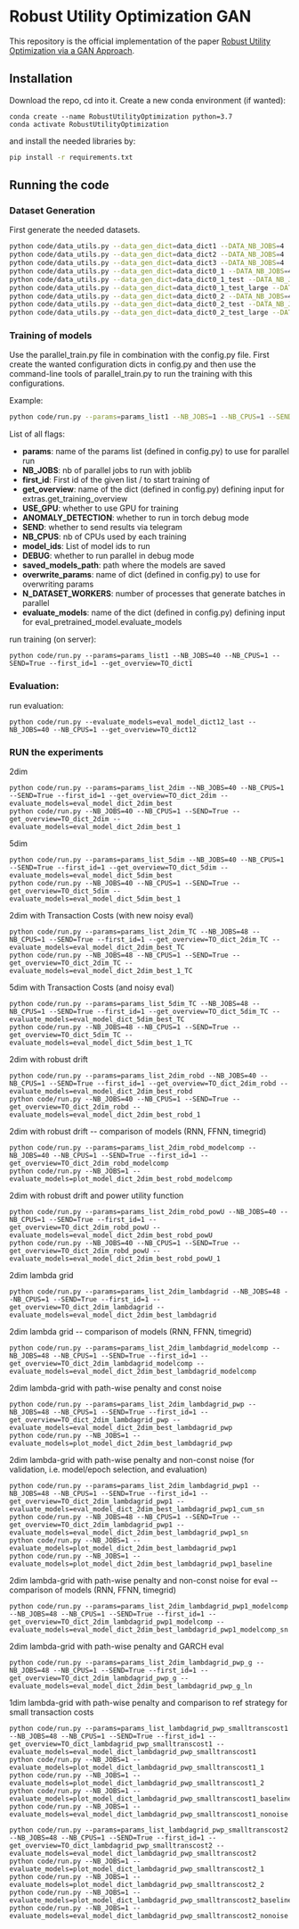 # Robust Utility Optimization GAN

This repository is the official implementation of the paper [Robust Utility Optimization via a GAN Approach]().

## Installation
Download the repo, cd into it. 
Create a new conda environment (if wanted): 
```shell
conda create --name RobustUtilityOptimization python=3.7
conda activate RobustUtilityOptimization
```
and install the needed libraries by:
```sh
pip install -r requirements.txt
```

## Running the code

### Dataset Generation
First generate the needed datasets.

```sh
python code/data_utils.py --data_gen_dict=data_dict1 --DATA_NB_JOBS=4
python code/data_utils.py --data_gen_dict=data_dict2 --DATA_NB_JOBS=4
python code/data_utils.py --data_gen_dict=data_dict3 --DATA_NB_JOBS=4
python code/data_utils.py --data_gen_dict=data_dict0_1 --DATA_NB_JOBS=4
python code/data_utils.py --data_gen_dict=data_dict0_1_test --DATA_NB_JOBS=4
python code/data_utils.py --data_gen_dict=data_dict0_1_test_large --DATA_NB_JOBS=4
python code/data_utils.py --data_gen_dict=data_dict0_2 --DATA_NB_JOBS=4
python code/data_utils.py --data_gen_dict=data_dict0_2_test --DATA_NB_JOBS=4
python code/data_utils.py --data_gen_dict=data_dict0_2_test_large --DATA_NB_JOBS=4
```

### Training of models
Use the parallel_train.py file in combination with the config.py file. 
First create the wanted configuration dicts in config.py and then use the command-line 
tools of parallel_train.py to run the training with this configurations.

Example:
```sh
python code/run.py --params=params_list1 --NB_JOBS=1 --NB_CPUS=1 --SEND=True --first_id=1 --get_overview=TO_dict1
```

List of all flags:
- **params**: name of the params list (defined in config.py) to use for parallel run
- **NB_JOBS**: nb of parallel jobs to run with joblib
- **first_id**: First id of the given list / to start training of
- **get_overview**: name of the dict (defined in config.py) defining input for extras.get_training_overview
- **USE_GPU**: whether to use GPU for training
- **ANOMALY_DETECTION**: whether to run in torch debug mode
- **SEND**: whether to send results via telegram
- **NB_CPUS**: nb of CPUs used by each training
- **model_ids**: List of model ids to run
- **DEBUG**: whether to run parallel in debug mode
- **saved_models_path**: path where the models are saved
- **overwrite_params**: name of dict (defined in config.py) to use for overwriting params
- **N_DATASET_WORKERS**: number of processes that generate batches in parallel
- **evaluate_models**: name of the dict (defined in config.py) defining input for eval_pretrained_model.evaluate_models


run training (on server):
```shell
python code/run.py --params=params_list1 --NB_JOBS=40 --NB_CPUS=1 --SEND=True --first_id=1 --get_overview=TO_dict1
```

### Evaluation:

run evaluation:
```shell
python code/run.py --evaluate_models=eval_model_dict12_last --NB_JOBS=40 --NB_CPUS=1 --get_overview=TO_dict12
```

### RUN the experiments
2dim 
```shell
python code/run.py --params=params_list_2dim --NB_JOBS=40 --NB_CPUS=1 --SEND=True --first_id=1 --get_overview=TO_dict_2dim --evaluate_models=eval_model_dict_2dim_best
python code/run.py --NB_JOBS=40 --NB_CPUS=1 --SEND=True --get_overview=TO_dict_2dim --evaluate_models=eval_model_dict_2dim_best_1
```

5dim
```shell
python code/run.py --params=params_list_5dim --NB_JOBS=40 --NB_CPUS=1 --SEND=True --first_id=1 --get_overview=TO_dict_5dim --evaluate_models=eval_model_dict_5dim_best
python code/run.py --NB_JOBS=40 --NB_CPUS=1 --SEND=True --get_overview=TO_dict_5dim --evaluate_models=eval_model_dict_5dim_best_1
```

2dim with Transaction Costs (with new noisy eval)
```shell
python code/run.py --params=params_list_2dim_TC --NB_JOBS=48 --NB_CPUS=1 --SEND=True --first_id=1 --get_overview=TO_dict_2dim_TC --evaluate_models=eval_model_dict_2dim_best_TC
python code/run.py --NB_JOBS=48 --NB_CPUS=1 --SEND=True --get_overview=TO_dict_2dim_TC --evaluate_models=eval_model_dict_2dim_best_1_TC
```

5dim with Transaction Costs (and noisy eval)
```shell
python code/run.py --params=params_list_5dim_TC --NB_JOBS=48 --NB_CPUS=1 --SEND=True --first_id=1 --get_overview=TO_dict_5dim_TC --evaluate_models=eval_model_dict_5dim_best_TC
python code/run.py --NB_JOBS=48 --NB_CPUS=1 --SEND=True --get_overview=TO_dict_5dim_TC --evaluate_models=eval_model_dict_5dim_best_1_TC
```

2dim with robust drift
```shell
python code/run.py --params=params_list_2dim_robd --NB_JOBS=40 --NB_CPUS=1 --SEND=True --first_id=1 --get_overview=TO_dict_2dim_robd --evaluate_models=eval_model_dict_2dim_best_robd
python code/run.py --NB_JOBS=40 --NB_CPUS=1 --SEND=True --get_overview=TO_dict_2dim_robd --evaluate_models=eval_model_dict_2dim_best_robd_1
```

2dim with robust drift -- comparison of models (RNN, FFNN, timegrid)
```shell
python code/run.py --params=params_list_2dim_robd_modelcomp --NB_JOBS=40 --NB_CPUS=1 --SEND=True --first_id=1 --get_overview=TO_dict_2dim_robd_modelcomp
python code/run.py --NB_JOBS=1 --evaluate_models=plot_model_dict_2dim_best_robd_modelcomp
```

2dim with robust drift and power utility function
```shell
python code/run.py --params=params_list_2dim_robd_powU --NB_JOBS=40 --NB_CPUS=1 --SEND=True --first_id=1 --get_overview=TO_dict_2dim_robd_powU --evaluate_models=eval_model_dict_2dim_best_robd_powU
python code/run.py --NB_JOBS=40 --NB_CPUS=1 --SEND=True --get_overview=TO_dict_2dim_robd_powU --evaluate_models=eval_model_dict_2dim_best_robd_powU_1
```

2dim lambda grid
```shell
python code/run.py --params=params_list_2dim_lambdagrid --NB_JOBS=48 --NB_CPUS=1 --SEND=True --first_id=1 --get_overview=TO_dict_2dim_lambdagrid --evaluate_models=eval_model_dict_2dim_best_lambdagrid
```

2dim lambda grid -- comparison of models (RNN, FFNN, timegrid)
```shell
python code/run.py --params=params_list_2dim_lambdagrid_modelcomp --NB_JOBS=48 --NB_CPUS=1 --SEND=True --first_id=1 --get_overview=TO_dict_2dim_lambdagrid_modelcomp --evaluate_models=eval_model_dict_2dim_best_lambdagrid_modelcomp
```


2dim lambda-grid with path-wise penalty and const noise
```shell
python code/run.py --params=params_list_2dim_lambdagrid_pwp --NB_JOBS=48 --NB_CPUS=1 --SEND=True --first_id=1 --get_overview=TO_dict_2dim_lambdagrid_pwp --evaluate_models=eval_model_dict_2dim_best_lambdagrid_pwp
python code/run.py --NB_JOBS=1 --evaluate_models=plot_model_dict_2dim_best_lambdagrid_pwp
```

2dim lambda-grid with path-wise penalty and non-const noise (for validation, i.e. model/epoch selection, and evaluation)
```shell
python code/run.py --params=params_list_2dim_lambdagrid_pwp1 --NB_JOBS=48 --NB_CPUS=1 --SEND=True --first_id=1 --get_overview=TO_dict_2dim_lambdagrid_pwp1 --evaluate_models=eval_model_dict_2dim_best_lambdagrid_pwp1_cum_sn
python code/run.py --NB_JOBS=48 --NB_CPUS=1 --SEND=True --get_overview=TO_dict_2dim_lambdagrid_pwp1 --evaluate_models=eval_model_dict_2dim_best_lambdagrid_pwp1_sn
python code/run.py --NB_JOBS=1 --evaluate_models=plot_model_dict_2dim_best_lambdagrid_pwp1
python code/run.py --NB_JOBS=1 --evaluate_models=plot_model_dict_2dim_best_lambdagrid_pwp1_baseline
```

2dim lambda-grid with path-wise penalty and non-const noise for eval -- comparison of models (RNN, FFNN, timegrid)
```shell
python code/run.py --params=params_list_2dim_lambdagrid_pwp1_modelcomp --NB_JOBS=48 --NB_CPUS=1 --SEND=True --first_id=1 --get_overview=TO_dict_2dim_lambdagrid_pwp1_modelcomp --evaluate_models=eval_model_dict_2dim_best_lambdagrid_pwp1_modelcomp_sn
```


2dim lambda-grid with path-wise penalty and GARCH eval
```shell
python code/run.py --params=params_list_2dim_lambdagrid_pwp_g --NB_JOBS=48 --NB_CPUS=1 --SEND=True --first_id=1 --get_overview=TO_dict_2dim_lambdagrid_pwp_g --evaluate_models=eval_model_dict_2dim_best_lambdagrid_pwp_g_ln
```

1dim lambda-grid with path-wise penalty and comparison to ref strategy for small transaction costs
```shell
python code/run.py --params=params_list_lambdagrid_pwp_smalltranscost1 --NB_JOBS=48 --NB_CPUS=1 --SEND=True --first_id=1 --get_overview=TO_dict_lambdagrid_pwp_smalltranscost1 --evaluate_models=eval_model_dict_lambdagrid_pwp_smalltranscost1
python code/run.py --NB_JOBS=1 --evaluate_models=plot_model_dict_lambdagrid_pwp_smalltranscost1_1
python code/run.py --NB_JOBS=1 --evaluate_models=plot_model_dict_lambdagrid_pwp_smalltranscost1_2
python code/run.py --NB_JOBS=1 --evaluate_models=plot_model_dict_lambdagrid_pwp_smalltranscost1_baseline
python code/run.py --NB_JOBS=1 --evaluate_models=eval_model_dict_lambdagrid_pwp_smalltranscost1_nonoise
```

```shell
python code/run.py --params=params_list_lambdagrid_pwp_smalltranscost2 --NB_JOBS=48 --NB_CPUS=1 --SEND=True --first_id=1 --get_overview=TO_dict_lambdagrid_pwp_smalltranscost2 --evaluate_models=eval_model_dict_lambdagrid_pwp_smalltranscost2
python code/run.py --NB_JOBS=1 --evaluate_models=plot_model_dict_lambdagrid_pwp_smalltranscost2_1
python code/run.py --NB_JOBS=1 --evaluate_models=plot_model_dict_lambdagrid_pwp_smalltranscost2_2
python code/run.py --NB_JOBS=1 --evaluate_models=plot_model_dict_lambdagrid_pwp_smalltranscost2_baseline
python code/run.py --NB_JOBS=1 --evaluate_models=eval_model_dict_lambdagrid_pwp_smalltranscost2_nonoise
```




